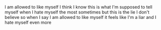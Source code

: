 I am allowed to like myself 
I think 
I know this is what 
I'm supposed to tell myself 
when I hate myself the most sometimes 
but this is the lie I don't believe 
so when I say 
I am allowed to like myself 
it feels like I'm a liar 
and I hate myself even more 